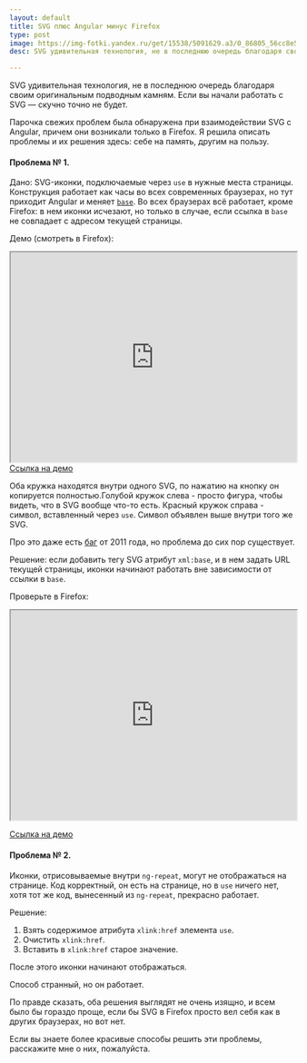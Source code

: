 ```yaml
---
layout: default
title: SVG плюс Angular минус Firefox
type: post
image: https://img-fotki.yandex.ru/get/15538/5091629.a3/0_86805_56cc8e5e_orig
desc: SVG удивительная технология, не в последнюю очередь благодаря своим оригинальным подводным камням. Парочка свежих проблем была обнаружена при взаимодействии SVG с Angular, причем они возникали только в Firefox.

---
```


SVG удивительная технология, не в последнюю очередь благодаря своим оригинальным подводным камням. Если вы начали работать с SVG — скучно точно не будет.

Парочка свежих проблем была обнаружена при взаимодействии SVG с Angular, причем они возникали только в Firefox. Я решила описать проблемы и их решения здесь: себе на память, другим на пользу.<!--more-->

<h4>Проблема № 1.</h4>

Дано: SVG-иконки, подключаемые через <code>use</code> в нужные места страницы. Конструкция работает как часы во всех современных браузерах, но тут приходит Angular и меняет <a href="http://www.w3.org/TR/html-markup/base.html"><code>base</code></a>. Во всех браузерах всё работает, кроме Firefox: в нем иконки исчезают, но только в случае, если ссылка в <code>base</code> не совпадает с адресом текущей страницы.

Демо (смотреть в Firefox):

<iframe class="frame--border" src="http://css.yoksel.ru/assets/demo/svg-in-firefox/svg-no-base.html" style="width: 100%; height: 370px">
</iframe>
<a href="http://css.yoksel.ru/assets/demo/svg-in-firefox/svg-no-base.html">Ссылка на демо</a>

Оба кружка находятся внутри одного SVG, по нажатию на кнопку он копируется полностью.Голубой кружок слева - просто фигура, чтобы видеть, что в SVG вообще что-то есть. Красный кружок справа - символ, вставленный через <code>use</code>. Символ объявлен выше внутри того же SVG.

Про это даже есть <a href="https://bugzilla.mozilla.org/show_bug.cgi?id=652991">баг</a> от 2011 года, но проблема до сих пор существует.

Решение: если добавить тегу SVG атрибут <code>xml:base</code>, и в нем задать URL текущей страницы, иконки начинают работать вне зависимости от ссылки в <code>base</code>.

Проверьте в Firefox:

<iframe class="frame--border" src="http://css.yoksel.ru/assets/demo/svg-in-firefox/svg-has-base.html" style="width: 100%; height: 370px"></iframe>

<a href="http://css.yoksel.ru/assets/demo/svg-in-firefox/svg-has-base.html">Ссылка на демо</a>

<h4>Проблема № 2.</h4>

Иконки, отрисовываемые внутри <code>ng-repeat</code>, могут не отображаться на странице. Код корректный, он есть на странице, но в <code>use</code> ничего нет, хотя тот же код, вынесенный из <code>ng-repeat</code>, прекрасно работает.

Решение:

1. Взять содержимое атрибута <code>xlink:href</code> элемента <code>use</code>.
2. Очистить <code>xlink:href</code>.
3. Вставить в <code>xlink:href</code> старое значение.

После этого иконки начинают отображаться.

Способ странный, но он работает.

По правде сказать, оба решения выглядят не очень изящно, и всем было бы гораздо проще, если бы SVG в Firefox просто вел себя как в других браузерах, но вот нет.

Если вы знаете более красивые способы решить эти проблемы, расскажите мне о них, пожалуйста.





